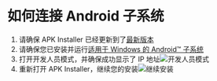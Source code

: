 # 如何连接 Android 子系统
1. 请确保 APK Installer 已经更新到了[最新版本](https://www.microsoft.com/store/productId/9P2JFQ43FPPG "APK Installer")
2. 请确保您已安装并运行[适用于 Windows 的 Android™ 子系统](https://www.microsoft.com/store/productId/9P3395VX91NR)
3. 打开开发人员模式，并确保成功显示了 IP 地址![开发人员模式](https://raw.githubusercontent.com/Paving-Base/APK-Installer/screenshots/Documents/Tutorials/How%20To%20Connect%20WSA/Images/Snipaste_2022-10-02_19-02-09.png)
4. 重新打开 APK Installer，继续您的安装![继续安装](https://raw.githubusercontent.com/Paving-Base/APK-Installer/screenshots/Documents/Tutorials/How%20To%20Connect%20WSA/Images/Snipaste_2022-10-02_17-34-04.png)
